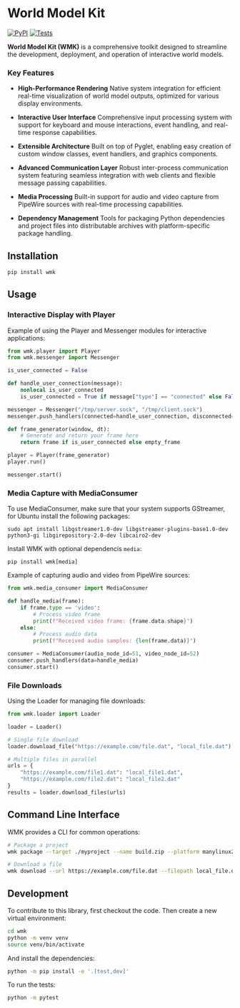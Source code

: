 # World Model Kit

[![PyPI](https://img.shields.io/pypi/v/wmk.svg)](https://pypi.org/project/wmk/)
[![Tests](https://github.com/journee-live/wmk/actions/workflows/test.yml/badge.svg)](https://github.com/journee-live/wmk/actions/workflows/test.yml)

**World Model Kit (WMK)** is a comprehensive toolkit designed to streamline the development, deployment, and operation of interactive world models.

### Key Features

* **High-Performance Rendering**
   Native system integration for efficient real-time visualization of world model outputs, optimized for various display environments.

* **Interactive User Interface**
   Comprehensive input processing system with support for keyboard and mouse interactions, event handling, and real-time response capabilities.

* **Extensible Architecture**
   Built on top of Pyglet, enabling easy creation of custom window classes, event handlers, and graphics components.

* **Advanced Communication Layer**
   Robust inter-process communication system featuring seamless integration with web clients and flexible message passing capabilities.

* **Media Processing**
   Built-in support for audio and video capture from PipeWire sources with real-time processing capabilities.

* **Dependency Management**
   Tools for packaging Python dependencies and project files into distributable archives with platform-specific package handling.

## Installation

```bash
pip install wmk
```

## Usage

### Interactive Display with Player

Example of using the Player and Messenger modules for interactive applications:

```python
from wmk.player import Player
from wmk.messenger import Messenger

is_user_connected = False

def handle_user_connection(message):
    nonlocal is_user_connected
    is_user_connected = True if message["type"] == "connected" else False

messenger = Messenger("/tmp/server.sock", "/tmp/client.sock")
messenger.push_handlers(connected=handle_user_connection, disconnected=handle_user_connection)

def frame_generator(window, dt):
    # Generate and return your frame here
    return frame if is_user_connected else empty_frame

player = Player(frame_generator)
player.run()

messenger.start()
```

### Media Capture with MediaConsumer

To use MediaConsumer, make sure that your system supports GStreamer, for Ubuntu install the following packages:

```
sudo apt install libgstreamer1.0-dev libgstreamer-plugins-base1.0-dev python3-gi libgirepository-2.0-dev libcairo2-dev
```

Install WMK with optional dependencis `media`:
```
pip install wmk[media]
```

Example of capturing audio and video from PipeWire sources:

```python
from wmk.media_consumer import MediaConsumer

def handle_media(frame):
    if frame.type == 'video':
        # Process video frame
        print(f"Received video frame: {frame.data.shape}")
    else:
        # Process audio data
        print(f"Received audio samples: {len(frame.data)}")

consumer = MediaConsumer(audio_node_id=51, video_node_id=52)
consumer.push_handlers(data=handle_media)
consumer.start()
```

### File Downloads

Using the Loader for managing file downloads:

```python
from wmk.loader import Loader

loader = Loader()

# Single file download
loader.download_file("https://example.com/file.dat", "local_file.dat")

# Multiple files in parallel
urls = {
    "https://example.com/file1.dat": "local_file1.dat",
    "https://example.com/file2.dat": "local_file2.dat"
}
results = loader.download_files(urls)
```

## Command Line Interface

WMK provides a CLI for common operations:

```bash
# Package a project
wmk package --target ./myproject --name build.zip --platform manylinux2014_x86_64

# Download a file
wmk download --url https://example.com/file.dat --filepath local_file.dat
```

## Development

To contribute to this library, first checkout the code. Then create a new virtual environment:
```bash
cd wmk
python -m venv venv
source venv/bin/activate
```
And install the dependencies:
```bash
python -m pip install -e '.[test,dev]'
```
To run the tests:
```bash
python -m pytest
```
